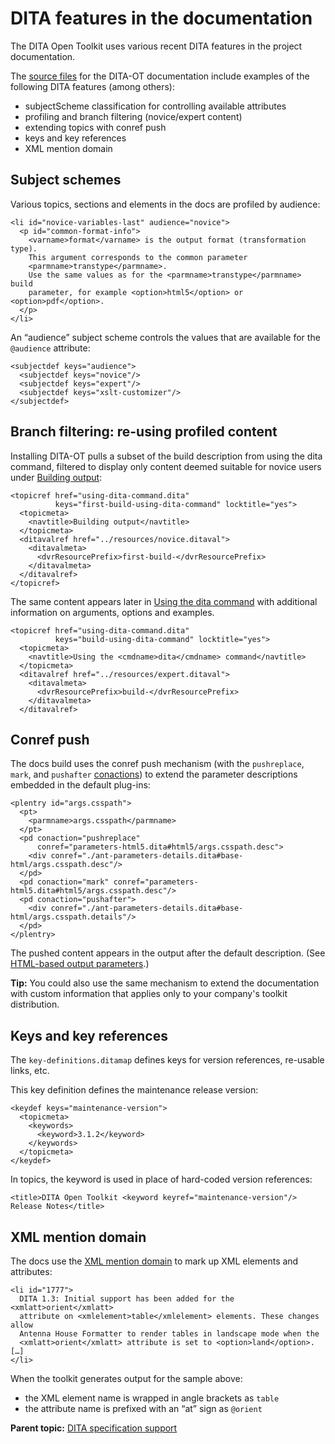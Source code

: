 # DITA features in the documentation

The DITA Open Toolkit uses various recent DITA features in the project documentation.

The [source files](https://github.com/dita-ot/docs) for the DITA-OT documentation include examples of the following DITA features \(among others\):

-   subjectScheme classification for controlling available attributes
-   profiling and branch filtering \(novice/expert content\)
-   extending topics with conref push
-   keys and key references
-   XML mention domain

## Subject schemes

Various topics, sections and elements in the docs are profiled by audience:

```
<li id="novice-variables-last" audience="novice">
  <p id="common-format-info">
    <varname>format</varname> is the output format (transformation type).
    This argument corresponds to the common parameter
    <parmname>transtype</parmname>.
    Use the same values as for the <parmname>transtype</parmname> build
    parameter, for example <option>html5</option> or <option>pdf</option>.
  </p>
</li>
```

An “audience” subject scheme controls the values that are available for the `@audience` attribute:

```
<subjectdef keys="audience">
  <subjectdef keys="novice"/>
  <subjectdef keys="expert"/>
  <subjectdef keys="xslt-customizer"/>
</subjectdef>
```

## Branch filtering: re-using profiled content

Installing DITA-OT pulls a subset of the build description from using the dita command, filtered to display only content deemed suitable for novice users under [Building output](../topics/first-build-using-dita-command.md):

```
<topicref href="using-dita-command.dita"
          keys="first-build-using-dita-command" locktitle="yes">
  <topicmeta>
    <navtitle>Building output</navtitle>
  </topicmeta>
  <ditavalref href="../resources/novice.ditaval">
    <ditavalmeta>
      <dvrResourcePrefix>first-build-</dvrResourcePrefix>
    </ditavalmeta>
  </ditavalref>
</topicref>
```

The same content appears later in [Using the dita command](../topics/build-using-dita-command.md) with additional information on arguments, options and examples.

```
<topicref href="using-dita-command.dita"
          keys="build-using-dita-command" locktitle="yes">
  <topicmeta>
    <navtitle>Using the <cmdname>dita</cmdname> command</navtitle>
  </topicmeta>
  <ditavalref href="../resources/expert.ditaval">
    <ditavalmeta>
      <dvrResourcePrefix>build-</dvrResourcePrefix>
    </ditavalmeta>
  </ditavalref>
```

## Conref push

The docs build uses the conref push mechanism \(with the `pushreplace`, `mark`, and `pushafter` [conactions](http://docs.oasis-open.org/dita/dita/v1.3/errata01/os/complete/part1-base/langRef/attributes/theconactionattribute.html)\) to extend the parameter descriptions embedded in the default plug-ins:

```
<plentry id="args.csspath">
  <pt>
    <parmname>args.csspath</parmname>
  </pt>
  <pd conaction="pushreplace"
      conref="parameters-html5.dita#html5/args.csspath.desc">
    <div conref="./ant-parameters-details.dita#base-html/args.csspath.desc"/>
  </pd>
  <pd conaction="mark" conref="parameters-html5.dita#html5/args.csspath.desc"/>
  <pd conaction="pushafter">
    <div conref="./ant-parameters-details.dita#base-html/args.csspath.details"/>
  </pd>
</plentry>
```

The pushed content appears in the output after the default description. \(See [HTML-based output parameters](../parameters/parameters-base-html.md).\)

**Tip:** You could also use the same mechanism to extend the documentation with custom information that applies only to your company's toolkit distribution.

## Keys and key references

The `key-definitions.ditamap` defines keys for version references, re-usable links, etc.

This key definition defines the maintenance release version:

```normalize-space
<keydef keys="maintenance-version">
  <topicmeta>
    <keywords>
      <keyword>3.1.2</keyword>
    </keywords>
  </topicmeta>
</keydef>
```

In topics, the keyword is used in place of hard-coded version references:

```
<title>DITA Open Toolkit <keyword keyref="maintenance-version"/> Release Notes</title>
```

## XML mention domain

The docs use the [XML mention domain](http://docs.oasis-open.org/dita/dita/v1.3/os/part3-all-inclusive/langRef/containers/xml-mention-domain.html#xml-mention-domain) to mark up XML elements and attributes:

```
<li id="1777">
  DITA 1.3: Initial support has been added for the <xmlatt>orient</xmlatt>
  attribute on <xmlelement>table</xmlelement> elements. These changes allow
  Antenna House Formatter to render tables in landscape mode when the
  <xmlatt>orient</xmlatt> attribute is set to <option>land</option>. […]
</li>
```

When the toolkit generates output for the sample above:

-   the XML element name is wrapped in angle brackets as `table` 
-   the attribute name is prefixed with an “at” sign as `@orient`

**Parent topic:** [DITA specification support](../reference/DITA_spec-support.md)

